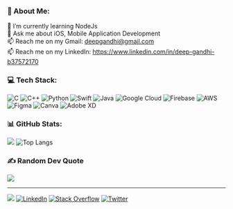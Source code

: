 ### 💫 About Me:
🌱 I’m currently learning NodeJs<br>💬 Ask me about iOS, Mobile Application Development<br>📫 Reach me on my Gmail: deepgandhi@gmail.com<br>📫 Reach me on my LinkedIn: https://www.linkedin.com/in/deep-gandhi-b37572170

### 💻 Tech Stack:
![C](https://img.shields.io/badge/c-%2300599C.svg?style=flat&logo=c&logoColor=white) ![C++](https://img.shields.io/badge/c++-%2300599C.svg?style=flat&logo=c%2B%2B&logoColor=white) ![Python](https://img.shields.io/badge/python-3670A0?style=flat&logo=python&logoColor=ffdd54) ![Swift](https://img.shields.io/badge/swift-F54A2A?style=flat&logo=swift&logoColor=white) ![Java](https://img.shields.io/badge/java-%23ED8B00.svg?style=flat&logo=java&logoColor=white) ![Google Cloud](https://img.shields.io/badge/Google%20Cloud-%234285F4.svg?style=flat&logo=google-cloud&logoColor=white) ![Firebase](https://img.shields.io/badge/firebase-%23039BE5.svg?style=flat&logo=firebase) ![AWS](https://img.shields.io/badge/AWS-%23FF9900.svg?style=flat&logo=amazon-aws&logoColor=white) 	![Figma](https://img.shields.io/badge/figma-%23F24E1E.svg?style=flat&logo=figma&logoColor=white) ![Canva](https://img.shields.io/badge/Canva-%2300C4CC.svg?style=flat&logo=Canva&logoColor=white) ![Adobe XD](https://img.shields.io/badge/Adobe%20XD-470137?style=flat&logo=Adobe%20XD&logoColor=#FF61F6)

### 📊 GitHub Stats:

![](https://github-readme-streak-stats.herokuapp.com/?user=DEEPmagicman&theme=nightowl&hide_border=true)
![Top Langs](https://github-readme-stats.vercel.app/api/top-langs/?username=DEEPmagicman&theme=nightowl&hide_border=true)

### ✍️ Random Dev Quote
![](https://quotes-github-readme.vercel.app/api?type=horizontal&theme=tokyonight)

---
[![](https://visitcount.itsvg.in/api?id=DEEPmagicman&icon=3&color=1)](https://visitcount.itsvg.in)
[![LinkedIn](https://img.shields.io/badge/LinkedIn-%230077B5.svg?logo=linkedin&logoColor=white)](https://linkedin.com/in/deep-gandhi-b37572170) [![Stack Overflow](https://img.shields.io/badge/-Stackoverflow-FE7A16?logo=stack-overflow&logoColor=white)](https://stackoverflow.com/users/8351061) [![Twitter](https://img.shields.io/badge/Twitter-%231DA1F2.svg?logo=Twitter&logoColor=white)](https://twitter.com/Magicman_Deep) 
<!-- Proudly created with GPRM ( https://gprm.itsvg.in ) -->
